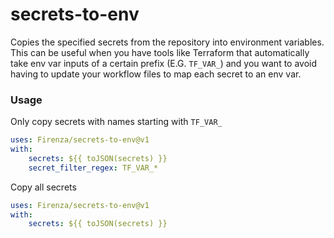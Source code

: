 # secrets-to-env
Copies the specified secrets from the repository into environment variables. This can be useful when you have tools like Terraform that automatically take env var inputs of a certain prefix (E.G. `TF_VAR_`) and you want to avoid having to update your workflow files to map each secret to an env var.

### Usage

Only copy secrets with names starting with `TF_VAR_`

```yaml
uses: Firenza/secrets-to-env@v1 
with:
    secrets: ${{ toJSON(secrets) }}
    secret_filter_regex: TF_VAR_*
```

Copy all secrets

```yaml
uses: Firenza/secrets-to-env@v1 
with:
    secrets: ${{ toJSON(secrets) }}
```